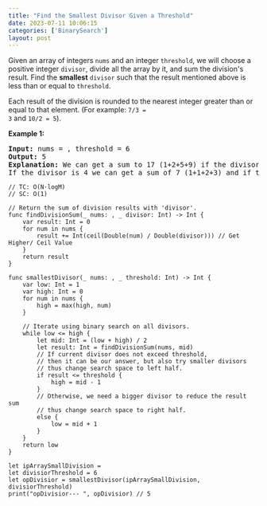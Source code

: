 ```yaml
---
title: "Find the Smallest Divisor Given a Threshold"
date: 2023-07-11 10:06:15
categories: ['BinarySearch']
layout: post
---
```


<!-- wp:paragraph -->
<a href="https://leetcode.com/problems/find-the-smallest-divisor-given-a-threshold/" target="_blank" rel="noopener" title=""></a>  Given an array of integers <code>nums</code> and an integer <code>threshold</code>, we will choose a positive integer <code>divisor</code>, divide all the array by it, and sum the division's result. Find the <strong>smallest</strong> <code>divisor</code> such that the result mentioned above is less than or equal to <code>threshold</code>.


<!-- /wp:paragraph -->

<!-- wp:paragraph -->
Each result of the division is rounded to the nearest integer greater than or equal to that element. (For example: <code>7/3 = 3</code> and <code>10/2 = 5</code>).


<!-- /wp:paragraph -->

<!-- wp:paragraph -->
<strong>Example 1:</strong>


<!-- /wp:paragraph -->

<!-- wp:preformatted -->
<pre class="wp-block-preformatted"><strong>Input:</strong> nums = , threshold = 6
<strong>Output:</strong> 5
<strong>Explanation:</strong> We can get a sum to 17 (1+2+5+9) if the divisor is 1. 
If the divisor is 4 we can get a sum of 7 (1+1+2+3) and if the divisor is 5 the sum will be 5 (1+1+1+2).</pre>
<!-- /wp:preformatted -->

<!-- wp:code -->
<pre class="wp-block-code"><code lang="swift" class="language-swift">// TC: O(N⋅log⁡M)
// SC: O(1)

// Return the sum of division results with 'divisor'.
func findDivisionSum(_ nums: , _ divisor: Int) -> Int {
    var result: Int = 0
    for num in nums {
        result += Int(ceil(Double(num) / Double(divisor))) // Get Higher/ Ceil Value
    }
    return result
}

func smallestDivisor(_ nums: , _ threshold: Int) -> Int {
    var low: Int = 1
    var high: Int = 0
    for num in nums {
        high = max(high, num)
    }
    
    // Iterate using binary search on all divisors.
    while low <= high {
        let mid: Int = (low + high) / 2
        let result: Int = findDivisionSum(nums, mid)
        // If current divisor does not exceed threshold,
        // then it can be our answer, but also try smaller divisors
        // thus change search space to left half.
        if result <= threshold {
            high = mid - 1
        }
        // Otherwise, we need a bigger divisor to reduce the result sum
        // thus change search space to right half.
        else {
            low = mid + 1
        }
    }
    return low
}

let ipArraySmallDivision = 
let divisiorThreshold = 6
let opDivisior = smallestDivisor(ipArraySmallDivision, divisiorThreshold)
print("opDivisior--- ", opDivisior) // 5</code></pre>
<!-- /wp:code -->